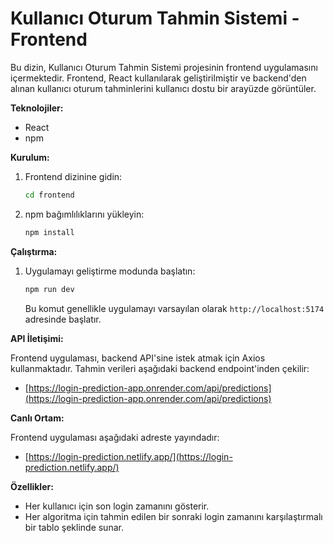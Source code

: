 # Kullanıcı Oturum Tahmin Sistemi - Frontend

Bu dizin, Kullanıcı Oturum Tahmin Sistemi projesinin frontend uygulamasını içermektedir. Frontend, React kullanılarak geliştirilmiştir ve backend'den alınan kullanıcı oturum tahminlerini kullanıcı dostu bir arayüzde görüntüler.

**Teknolojiler:**

* React
* npm

**Kurulum:**

1.  Frontend dizinine gidin:
    ```bash
    cd frontend
    ```
2.  npm bağımlılıklarını yükleyin:
    ```bash
    npm install
    ```

**Çalıştırma:**

1.  Uygulamayı geliştirme modunda başlatın:
    ```bash
    npm run dev
    ```
    Bu komut genellikle uygulamayı varsayılan olarak `http://localhost:5174` adresinde başlatır.

**API İletişimi:**

Frontend uygulaması, backend API'sine istek atmak için Axios kullanmaktadır. Tahmin verileri aşağıdaki backend endpoint'inden çekilir:

* [https://login-prediction-app.onrender.com/api/predictions](https://login-prediction-app.onrender.com/api/predictions)

**Canlı Ortam:**

Frontend uygulaması aşağıdaki adreste yayındadır:

* [https://login-prediction.netlify.app/](https://login-prediction.netlify.app/)

**Özellikler:**

* Her kullanıcı için son login zamanını gösterir.
* Her algoritma için tahmin edilen bir sonraki login zamanını karşılaştırmalı bir tablo şeklinde sunar.